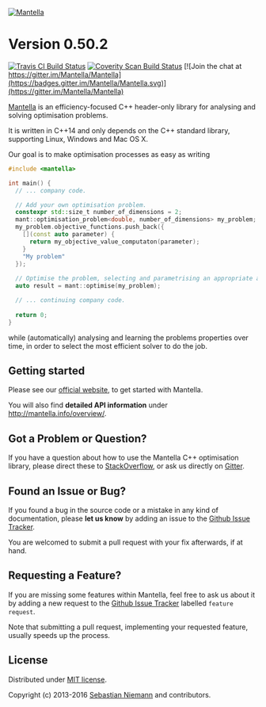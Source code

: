 [![Mantella](http://sebastianniemann.github.io/Mantella/assets/images/logo_with_name.png)](http://mantella.info/)

Version 0.50.2
==============

[![Travis CI Build Status](https://travis-ci.org/Mantella/Mantella.png?branch=master)](https://travis-ci.org/Mantella/Mantella) [![Coverity Scan Build Status](https://scan.coverity.com/projects/3285/badge.svg)](https://scan.coverity.com/projects/3285) [![Join the chat at https://gitter.im/Mantella/Mantella](https://badges.gitter.im/Mantella/Mantella.svg)](https://gitter.im/Mantella/Mantella)

[Mantella](http://mantella.info/) is an efficiency-focused C++ header-only library for analysing and solving optimisation problems.

It is written in C++14 and only depends on the C++ standard library, supporting Linux, Windows and Mac OS X.

Our goal is to make optimisation processes as easy as writing

``` cpp
#include <mantella>

int main() {
  // ... company code.

  // Add your own optimisation problem.
  constexpr std::size_t number_of_dimensions = 2;
  mant::optimisation_problem<double, number_of_dimensions> my_problem;
  my_problem.objective_functions.push_back({
    [](const auto parameter) {
      return my_objective_value_computaton(parameter);
    }
    "My problem"
  });
  
  // Optimise the problem, selecting and parametrising an appropriate algorithm automatically.
  auto result = mant::optimise(my_problem);

  // ... continuing company code.
  
  return 0;
}
```

while (automatically) analysing and learning the problems properties over time, in order to select the most efficient solver to do the job.

Getting started
---------------
Please see our [official website](http://mantella.info/getting-started/), to get started with Mantella.

You will also find **detailed API information** under http://mantella.info/overview/.

Got a Problem or Question?
--------------------------
If you have a question about how to use the Mantella C++ optimisation library, please direct these to [StackOverflow](http://stackoverflow.com/questions/tagged/mantella), or ask us directly on [Gitter](https://gitter.im/Mantella/Mantella).

Found an Issue or Bug?
----------------------
If you found a bug in the source code or a mistake in any kind of documentation, please **let us know** by adding an issue to the [Github Issue Tracker](https://github.com/Mantella/Mantella/issues).

You are welcomed to submit a pull request with your fix afterwards, if at hand.

Requesting a Feature?
---------------------
If you are missing some features within Mantella, feel free to ask us about it by adding a new request to the [Github Issue Tracker](https://github.com/Mantella/Mantella/issues) labelled `feature request`.

Note that submitting a pull request, implementing your requested feature, usually speeds up the process.

License
-------
Distributed under [MIT license](http://opensource.org/licenses/MIT).

Copyright (c) 2013-2016 [Sebastian Niemann](mailto:niemann@sra.uni-hannover.de) and contributors.

